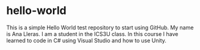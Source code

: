 # hello-world
This is a simple Hello World test repository to start using GitHub.
My name is Ana Lleras. I am a student in the ICS3U class.
In this course I have learned to code in C# using Visual Studio and how to use Unity.
